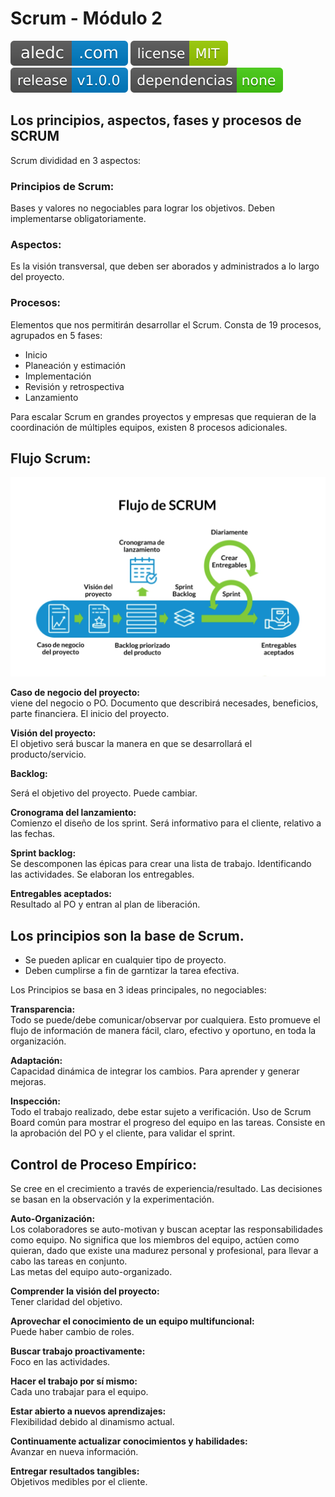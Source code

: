 # Scrum - Módulo 2
[![aledc.com](https://github.com/aledc7/Scrum-Certification/blob/master/recursos/aledc.com.svg)](https://aledc.com)
[![License](https://github.com/aledc7/Scrum-Certification/blob/master/recursos/mit-license.svg)](https://aledc.com)
[![GitHub release](https://github.com/aledc7/Scrum-Certification/blob/master/recursos/release.svg)](https://aledc.com)
[![Dependencies](https://github.com/aledc7/Scrum-Certification/blob/master/recursos/dependencias-none.svg)](https://aledc.com)



## Los principios, aspectos, fases y procesos de SCRUM

Scrum divididad en 3 aspectos:
### Principios de Scrum: 
Bases y valores no negociables para lograr los objetivos. Deben implementarse obligatoriamente.   

### Aspectos: 
Es la visión transversal, que deben ser aborados y administrados a lo largo del proyecto.   

### Procesos: 
Elementos que nos permitirán desarrollar el Scrum. Consta de 19 procesos, agrupados en 5 fases:
- Inicio
- Planeación y estimación
- Implementación
- Revisión y retrospectiva
- Lanzamiento

Para escalar Scrum en grandes proyectos y empresas que requieran de la coordinación de múltiples equipos, existen 8 procesos adicionales.

## Flujo Scrum:


![](https://raw.githubusercontent.com/aledc7/Scrum-Certification/master/recursos/Flujo%20del%20Scrum.png)

__Caso de negocio del proyecto:__   
viene del negocio o PO. Documento que describirá necesades, beneficios, parte financiera. El inicio del proyecto.  

__Visión del proyecto:__   
El objetivo será buscar la manera en que se desarrollará el producto/servicio.   

__Backlog:__   

Será el objetivo del proyecto. Puede cambiar.    

__Cronograma del lanzamiento:__   
Comienzo el diseño de los sprint. Será informativo para el cliente, relativo a las fechas.   

__Sprint backlog:__   
Se descomponen las épicas para crear una lista de trabajo. Identificando las actividades. Se elaboran los entregables.  

__Entregables aceptados:__   
Resultado al PO y entran al plan de liberación.   


## Los principios son la base de Scrum.  
- Se pueden aplicar en cualquier tipo de proyecto.  
- Deben cumplirse a fin de garntizar la tarea efectiva.

Los Principios se basa en 3 ideas principales, no negociables:  

__Transparencia:__  
Todo se puede/debe comunicar/observar por cualquiera. Esto promueve el flujo de información de manera fácil, claro, efectivo y oportuno, en toda la organización.   

__Adaptación:__   
Capacidad dinámica de integrar los cambios. Para aprender y generar mejoras.   

__Inspección:__  
Todo el trabajo realizado, debe estar sujeto a verificación. Uso de Scrum Board común para mostrar el progreso del equipo en las tareas. Consiste en la aprobación del PO y el cliente, para validar el sprint.  

## Control de Proceso Empírico:
Se cree en el crecimiento a través de experiencia/resultado. Las decisiones se basan en la observación y la experimentación.   

__Auto-Organización:__  
Los colaboradores se auto-motivan y buscan aceptar las responsabilidades como equipo. No significa que los miembros del equipo, actúen como quieran, dado que existe una madurez personal y profesional, para llevar a cabo las tareas en conjunto.  
Las metas del equipo auto-organizado.  

__Comprender la visión del proyecto:__   
Tener claridad del objetivo.    

__Aprovechar el conocimiento de un equipo multifuncional:__   
Puede haber cambio de roles.   

__Buscar trabajo proactivamente:__   
Foco en las actividades.   

__Hacer el trabajo por sí mismo:__   
Cada uno trabajar para el equipo.   

__Estar abierto a nuevos aprendizajes:__   
Flexibilidad debido al dinamismo actual.  

__Continuamente actualizar conocimientos y habilidades:__   
Avanzar en nueva información.   

__Entregar resultados tangibles:__   
Objetivos medibles por el cliente.    

